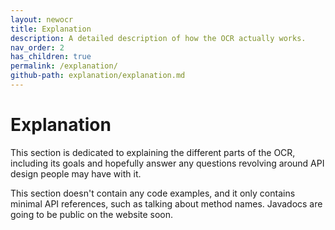 ```yaml
---
layout: newocr
title: Explanation
description: A detailed description of how the OCR actually works.
nav_order: 2
has_children: true
permalink: /explanation/
github-path: explanation/explanation.md
---
```


# Explanation

This section is dedicated to explaining the different parts of the OCR, including its goals and hopefully answer any questions revolving around API design people may have with it.

This section doesn't contain any code examples, and it only contains minimal API references, such as talking about method names. Javadocs are going to be public on the website soon.

